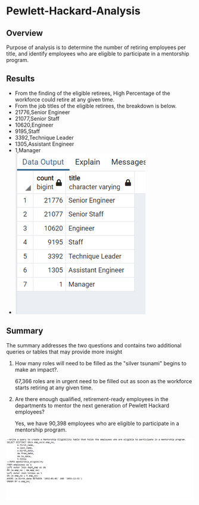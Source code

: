 # Pewlett-Hackard-Analysis
 ## Overview ##
   Purpose of analysis is to determine the number of retiring employees per title, and identify employees who are eligible to participate in a mentorship program. 

## Results ##

* From the finding of the eligible retirees, High Percentage of the workforce could retire at any given time.
* From the job titles of the eligible retirees, the breakdown is below.
* 21776,Senior Engineer
* 21077,Senior Staff
* 10620,Engineer
* 9195,Staff
* 3392,Technique Leader
* 1305,Assistant Engineer
* 1,Manager
* ![GitHub Graph](https://github.com/tpatel0107/Pewlett-Hackard-Analysis/blob/main/retirement%20count%20and%20titles.PNG?raw=true)

## Summary ##
The summary addresses the two questions and contains two additional queries or tables that may provide more insight
1) How many roles will need to be filled as the "silver tsunami" begins to make an impact?.

   67,366 roles are in urgent need to be filled out as soon as the workforce starts retiring at any given time.

2) Are there enough qualified, retirement-ready employees in the departments to mentor the next generation of Pewlett Hackard employees?

   Yes, we have 90,398  employees who are eligible to participate in a mentorship program.


![GitHub Graph](https://github.com/tpatel0107/Pewlett-Hackard-Analysis/blob/main/Query%20Mentorship%20Program.PNG?raw=true)
